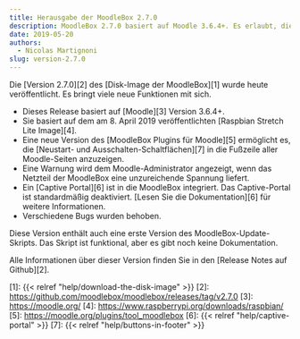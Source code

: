 ```yaml
---
title: Herausgabe der MoodleBox 2.7.0
description: MoodleBox 2.7.0 basiert auf Moodle 3.6.4+. Es erlaubt, die Neustart- und Ausschalten-Schaltflächen auf allen Moodle-Seiten anzuzeigen.
date: 2019-05-20
authors:
  - Nicolas Martignoni
slug: version-2.7.0
---
```


Die [Version 2.7.0][2] des [Disk-Image der MoodleBox][1] wurde heute veröffentlicht. Es bringt viele neue Funktionen mit sich.

  - Dieses Release basiert auf [Moodle][3] Version 3.6.4+.
  - Sie basiert auf dem am 8. April 2019 veröffentlichten [Raspbian Stretch Lite Image][4].
  - Eine neue Version des [MoodleBox Plugins für Moodle][5] ermöglicht es, die [Neustart- und Ausschalten-Schaltflächen][7] in die Fußzeile aller Moodle-Seiten anzuzeigen.
  - Eine Warnung wird dem Moodle-Administrator angezeigt, wenn das Netzteil der MoodleBox eine unzureichende Spannung liefert.
  - Ein [Captive Portal][6] ist in die MoodleBox integriert. Das Captive-Portal ist standardmäßig deaktiviert. [Lesen Sie die Dokumentation][6] für weitere Informationen.
  - Verschiedene Bugs wurden behoben.

Diese Version enthält auch eine erste Version des MoodleBox-Update-Skripts. Das Skript ist funktional, aber es gibt noch keine Dokumentation.

Alle Informationen über dieser Version finden Sie in den [Release Notes auf Github][2].

 [1]: {{< relref "help/download-the-disk-image" >}}
 [2]: https://github.com/moodlebox/moodlebox/releases/tag/v2.7.0
 [3]: https://moodle.org/
 [4]: https://www.raspberrypi.org/downloads/raspbian/
 [5]: https://moodle.org/plugins/tool_moodlebox
 [6]: {{< relref "help/captive-portal" >}}
 [7]: {{< relref "help/buttons-in-footer" >}}
